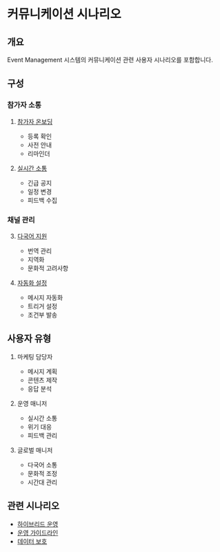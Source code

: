 # 커뮤니케이션 시나리오

## 개요

Event Management 시스템의 커뮤니케이션 관련 사용자 시나리오를 포함합니다.

## 구성

### 참가자 소통
1. [참가자 온보딩](./participant-onboarding.md)
   - 등록 확인
   - 사전 안내
   - 리마인더

2. [실시간 소통](./realtime-communication.md)
   - 긴급 공지
   - 일정 변경
   - 피드백 수집

### 채널 관리
3. [다국어 지원](./multilingual.md)
   - 번역 관리
   - 지역화
   - 문화적 고려사항

4. [자동화 설정](./automation.md)
   - 메시지 자동화
   - 트리거 설정
   - 조건부 발송

## 사용자 유형

1. 마케팅 담당자
   - 메시지 계획
   - 콘텐츠 제작
   - 응답 분석

2. 운영 매니저
   - 실시간 소통
   - 위기 대응
   - 피드백 관리

3. 글로벌 매니저
   - 다국어 소통
   - 문화적 조정
   - 시간대 관리

## 관련 시나리오
- [하이브리드 운영](../setup/hybrid-setup.md)
- [운영 가이드라인](../../common/operations/communication-guidelines.md)
- [데이터 보호](../../common/security/data-privacy.md)
